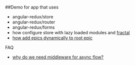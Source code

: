  ##Demo for app that uses
 - angular-redux/store
 - angular-redux/router
 - angular-redux/forms
 - how configure store with lazy loaded modules and [fractal](https://github.com/angular-redux/store/blob/master/articles/fractal-store.md)
 - [how add epics dynamically to root epic](https://github.com/redux-observable/redux-observable/blob/master/docs/recipes/AddingNewEpicsAsynchronously.md)
 
 FAQ
 - [why do we need middleware for async flow?](https://stackoverflow.com/questions/34570758/why-do-we-need-middleware-for-async-flow-in-redux)

